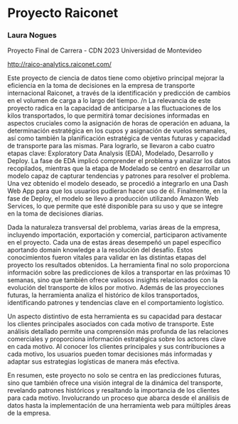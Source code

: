 # Proyecto Raiconet

### Laura Nogues 

Proyecto Final de Carrera - CDN 2023
Universidad de Montevideo 

http://raico-analytics.raiconet.com/

Este proyecto de ciencia de datos tiene como objetivo principal mejorar la eficiencia en la toma de decisiones en la empresa de transporte internacional Raiconet, a través de la identificación y predicción de cambios en el volumen de carga a lo largo del tiempo. 
/n
La relevancia de este proyecto radica en la capacidad de anticiparse a las fluctuaciones de los kilos transportados, lo que permitirá tomar decisiones informadas en aspectos cruciales como la asignación de horas de operación en aduana, la determinación estratégica en los cupos y asignación de vuelos semanales, así como también la planificación estratégica de ventas futuras y capacidad de transporte para las mismas. 
Para lograrlo, se llevaron a cabo cuatro etapas clave: Exploratory Data Analysis (EDA), Modelado, Desarrollo y Deploy. La fase de EDA implicó comprender el problema y analizar los datos recopilados, mientras que la etapa de Modelado se centró en desarrollar un modelo capaz de capturar tendencias y patrones para resolver el problema. Una vez obtenido el modelo deseado, se procedió a integrarlo en una Dash Web App para que los usuarios pudieran hacer uso de él. Finalmente, en la fase de Deploy, el modelo se llevo a producción utilizando Amazon Web Services, lo que permite que esté disponible para su uso y que se integre en la toma de decisiones diarias.

Dada la naturaleza transversal del problema, varias áreas de la empresa, incluyendo importación, exportación y comercial, participaron activamente en el proyecto. Cada una de estas áreas desempeñó un papel específico aportando domain knowledge a la resolución del desafío. Estos conocimientos fueron vitales para validar en las distintas etapas del proyecto los resultados obtenidos. La herramienta final no solo proporciona información sobre las predicciones de kilos a transportar en las próximas 10 semanas, sino que también ofrece valiosos insights relacionados con la evolución del transporte de kilos por motivo. Además de las proyecciones futuras, la herramienta analiza el histórico de kilos transportados, identificando patrones y tendencias clave en el comportamiento logístico.

Un aspecto distintivo de esta herramienta es su capacidad para destacar los clientes principales asociados con cada motivo de transporte. Este análisis detallado permite una comprensión más profunda de las relaciones comerciales y proporciona información estratégica sobre los actores clave en cada motivo. Al conocer los clientes principales y sus contribuciones a cada motivo, los usuarios pueden tomar decisiones más informadas y adaptar sus estrategias logísticas de manera más efectiva.

En resumen, este proyecto no solo se centra en las predicciones futuras, sino que también ofrece una visión integral de la dinámica del transporte, revelando patrones históricos y resaltando la importancia de los clientes para cada motivo. Involucrando un proceso que abarca desde el análisis de datos hasta la implementación de una herramienta web para múltiples áreas de la empresa.

